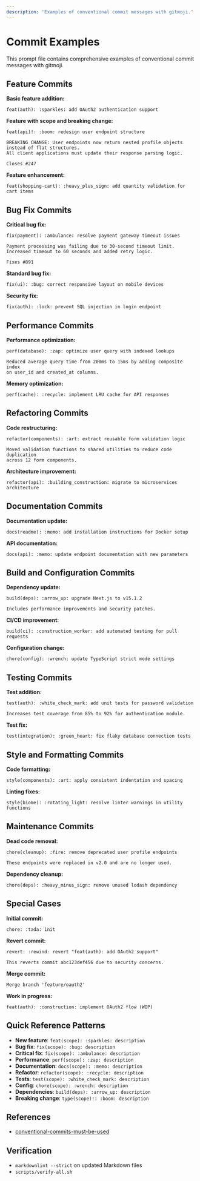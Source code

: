 ```yaml
---
description: 'Examples of conventional commit messages with gitmoji.'
---
```


# Commit Examples

This prompt file contains comprehensive examples of conventional commit messages with gitmoji.

## Feature Commits

**Basic feature addition:**

```
feat(auth): :sparkles: add OAuth2 authentication support
```

**Feature with scope and breaking change:**

```
feat(api)!: :boom: redesign user endpoint structure

BREAKING CHANGE: User endpoints now return nested profile objects instead of flat structures.
All client applications must update their response parsing logic.

Closes #247
```

**Feature enhancement:**

```
feat(shopping-cart): :heavy_plus_sign: add quantity validation for cart items
```

## Bug Fix Commits

**Critical bug fix:**

```
fix(payment): :ambulance: resolve payment gateway timeout issues

Payment processing was failing due to 30-second timeout limit.
Increased timeout to 60 seconds and added retry logic.

Fixes #891
```

**Standard bug fix:**

```
fix(ui): :bug: correct responsive layout on mobile devices
```

**Security fix:**

```
fix(auth): :lock: prevent SQL injection in login endpoint
```

## Performance Commits

**Performance optimization:**

```
perf(database): :zap: optimize user query with indexed lookups

Reduced average query time from 200ms to 15ms by adding composite index
on user_id and created_at columns.
```

**Memory optimization:**

```
perf(cache): :recycle: implement LRU cache for API responses
```

## Refactoring Commits

**Code restructuring:**

```
refactor(components): :art: extract reusable form validation logic

Moved validation functions to shared utilities to reduce code duplication
across 12 form components.
```

**Architecture improvement:**

```
refactor(api): :building_construction: migrate to microservices architecture
```

## Documentation Commits

**Documentation update:**

```
docs(readme): :memo: add installation instructions for Docker setup
```

**API documentation:**

```
docs(api): :memo: update endpoint documentation with new parameters
```

## Build and Configuration Commits

**Dependency update:**

```
build(deps): :arrow_up: upgrade Next.js to v15.1.2

Includes performance improvements and security patches.
```

**CI/CD improvement:**

```
build(ci): :construction_worker: add automated testing for pull requests
```

**Configuration change:**

```
chore(config): :wrench: update TypeScript strict mode settings
```

## Testing Commits

**Test addition:**

```
test(auth): :white_check_mark: add unit tests for password validation

Increases test coverage from 85% to 92% for authentication module.
```

**Test fix:**

```
test(integration): :green_heart: fix flaky database connection tests
```

## Style and Formatting Commits

**Code formatting:**

```
style(components): :art: apply consistent indentation and spacing
```

**Linting fixes:**

```
style(biome): :rotating_light: resolve linter warnings in utility functions
```

## Maintenance Commits

**Dead code removal:**

```
chore(cleanup): :fire: remove deprecated user profile endpoints

These endpoints were replaced in v2.0 and are no longer used.
```

**Dependency cleanup:**

```
chore(deps): :heavy_minus_sign: remove unused lodash dependency
```

## Special Cases

**Initial commit:**

```
chore: :tada: init
```

**Revert commit:**

```
revert: :rewind: revert "feat(auth): add OAuth2 support"

This reverts commit abc123def456 due to security concerns.
```

**Merge commit:**

```
Merge branch 'feature/oauth2'
```

**Work in progress:**

```
feat(auth): :construction: implement OAuth2 flow (WIP)
```

## Quick Reference Patterns

- **New feature**: `feat(scope): :sparkles: description`
- **Bug fix**: `fix(scope): :bug: description`
- **Critical fix**: `fix(scope): :ambulance: description`
- **Performance**: `perf(scope): :zap: description`
- **Documentation**: `docs(scope): :memo: description`
- **Refactor**: `refactor(scope): :recycle: description`
- **Tests**: `test(scope): :white_check_mark: description`
- **Config**: `chore(scope): :wrench: description`
- **Dependencies**: `build(deps): :arrow_up: description`
- **Breaking change**: `type(scope)!: :boom: description`

## References

- [conventional-commits-must-be-used](./conventional-commits-must-be-used.instructions.md)

## Verification

- `markdownlint --strict` on updated Markdown files
- `scripts/verify-all.sh`
